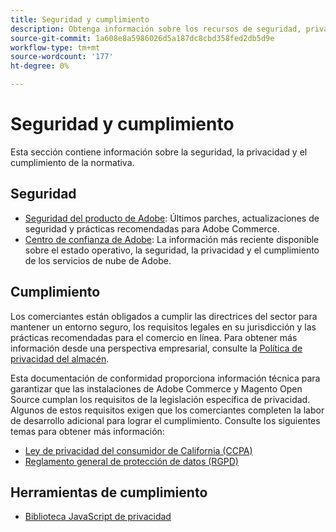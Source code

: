 ```yaml
---
title: Seguridad y cumplimiento
description: Obtenga información sobre los recursos de seguridad, privacidad y cumplimiento de normas del sector para su proyecto de Adobe Commerce o Magento Open Source.
source-git-commit: 1a608e8a5986026d5a187dc8cbd358fed2db5d9e
workflow-type: tm+mt
source-wordcount: '177'
ht-degree: 0%

---
```



# Seguridad y cumplimiento

Esta sección contiene información sobre la seguridad, la privacidad y el cumplimiento de la normativa.

## Seguridad

- [Seguridad del producto de Adobe](https://helpx.adobe.com/security.html): Últimos parches, actualizaciones de seguridad y prácticas recomendadas para Adobe Commerce.
- [Centro de confianza de Adobe](https://www.adobe.com/trust.html): La información más reciente disponible sobre el estado operativo, la seguridad, la privacidad y el cumplimiento de los servicios de nube de Adobe.

## Cumplimiento

Los comerciantes están obligados a cumplir las directrices del sector para mantener un entorno seguro, los requisitos legales en su jurisdicción y las prácticas recomendadas para el comercio en línea. Para obtener más información desde una perspectiva empresarial, consulte la [Política de privacidad del almacén](https://experienceleague.adobe.com/docs/commerce-admin/start/compliance/privacy/privacy-policy.html).

Esta documentación de conformidad proporciona información técnica para garantizar que las instalaciones de Adobe Commerce y Magento Open Source cumplan los requisitos de la legislación específica de privacidad. Algunos de estos requisitos exigen que los comerciantes completen la labor de desarrollo adicional para lograr el cumplimiento. Consulte los siguientes temas para obtener más información:

- [Ley de privacidad del consumidor de California (CCPA)](privacy/ccpa.md)
- [Reglamento general de protección de datos (RGPD)](privacy/gdpr.md)

## Herramientas de cumplimiento

- [Biblioteca JavaScript de privacidad](privacy/javascript-library.md)
